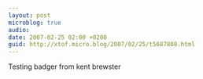```yaml
---
layout: post
microblog: true
audio: 
date: 2007-02-25 02:00 +0200
guid: http://xtof.micro.blog/2007/02/25/t5687808.html
---
```

Testing badger from kent brewster

